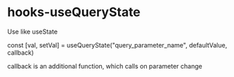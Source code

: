 # hooks-useQueryState

Use like useState

const [val, setVal] = useQueryState("query_parameter_name", defaultValue, callback) 

callback is an additional function, which calls on parameter change